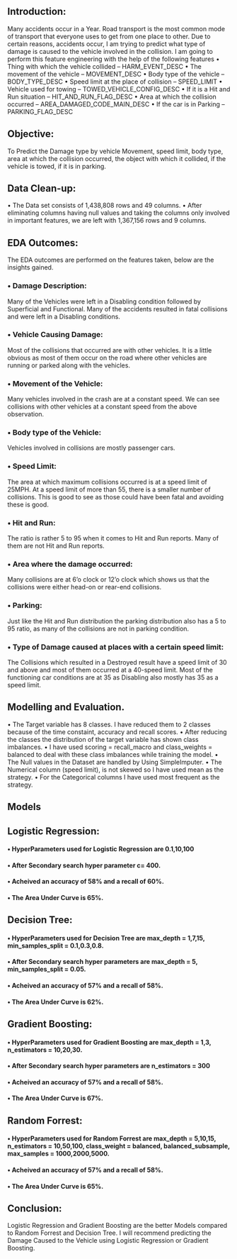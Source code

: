## Introduction:

Many accidents occur in a Year. Road transport is the most common mode of transport that everyone uses to get from one place to other. Due to certain reasons, accidents occur, I am trying to predict what type of damage is caused to the vehicle involved in the collision. I am going to perform this feature engineering with the help of the following features
•	Thing with which the vehicle collided – HARM_EVENT_DESC
•	The movement of the vehicle – MOVEMENT_DESC
•	Body type of the vehicle – BODY_TYPE_DESC
•	Speed limit at the place of collision – SPEED_LIMIT
•	Vehicle used for towing – TOWED_VEHICLE_CONFIG_DESC
•	If it is a Hit and Run situation – HIT_AND_RUN_FLAG_DESC
•	Area at which the collision occurred – AREA_DAMAGED_CODE_MAIN_DESC
•	If the car is in Parking – PARKING_FLAG_DESC
## Objective:

To Predict the Damage type by vehicle Movement, speed limit, body type, area at which the collision occurred, the object with which it collided, if the vehicle is towed, if it is in parking.

## Data Clean-up:

•	The Data set consists of 1,438,808 rows and 49 columns.
•	After eliminating columns having null values and taking the columns only involved in important features, we are left with 1,367,156 rows and 9 columns.

## EDA Outcomes: 

The EDA outcomes are performed on the features taken, below are the insights gained.
### •	Damage Description:
Many of the Vehicles were left in a Disabling condition followed by Superficial and Functional. Many of the accidents resulted in fatal collisions and were left in a Disabling conditions. 
### •	Vehicle Causing Damage:
Most of the collisions that occurred are with other vehicles. It is a little obvious as most of them occur on the road where other vehicles are running or parked along with the vehicles.
### •	Movement of the Vehicle:
Many vehicles involved in the crash are at a constant speed. We can see collisions with other vehicles at a constant speed from the above observation. 
### •	Body type of the Vehicle:
Vehicles involved in collisions are mostly passenger cars.
### •	Speed Limit:
The area at which maximum collisions occurred is at a speed limit of 25MPH. At a speed limit of more than 55, there is a smaller number of collisions. This is good to see as those could have been fatal and avoiding these is good.
### •	Hit and Run:
The ratio is rather 5 to 95 when it comes to Hit and Run reports. Many of them are not Hit and Run reports.
### •	Area where the damage occurred:
Many collisions are at 6’o clock or 12’o clock which shows us that the collisions were either head-on or rear-end collisions.
### •	Parking:
Just like the Hit and Run distribution the parking distribution also has a 5 to 95 ratio, as many of the collisions are not in parking condition.
### •	Type of Damage caused at places with a certain speed limit:
The Collisions which resulted in a Destroyed result have a speed limit of 30 and above and most of them occurred at a 40-speed limit. Most of the functioning car conditions are at 35 as Disabling also mostly has 35 as a speed limit.

## Modelling and Evaluation.

  •	The Target variable has 8 classes. I have reduced them to 2 classes because of the time constaint, accuracy and recall scores.
  • After reducing the classes the distribution of the target variable has shown class imbalances. 
  • I have used scoring = recall_macro and class_weights = balanced to deal with these class imbalances while training the model.
  • The Null values in the Dataset are handled by Using SimpleImputer.
  • The Numerical column (speed limit), is not skewed so I have used mean as the strategy.
  • For the Categorical columns I have used most frequent as the strategy.

## Models

## Logistic Regression:

 #### • HyperParameters used for Logistic Regression are 0.1,10,100
 #### • After Secondary search hyper parameter c= 400.
 #### • Acheived an accuracy of 58% and a recall of 60%.
 #### • The Area Under Curve is 65%.

## Decision Tree:

 #### • HyperParameters used for Decision Tree are max_depth = 1,7,15, min_samples_split = 0.1,0.3,0.8.
 #### • After Secondary search hyper parameters are max_depth = 5, min_samples_split = 0.05.
 #### • Acheived an accuracy of 57% and a recall of 58%.
 #### • The Area Under Curve is 62%.

## Gradient Boosting:

 #### • HyperParameters used for Gradient Boosting are max_depth = 1,3, n_estimators = 10,20,30.
 #### • After Secondary search hyper parameters are n_estimators = 300
 #### • Acheived an accuracy of 57% and a recall of 58%.
 #### • The Area Under Curve is 67%.

## Random Forrest:

 #### • HyperParameters used for Random Forrest are max_depth = 5,10,15, n_estimators = 10,50,100, class_weight = balanced, balanced_subsample, max_samples = 1000,2000,5000.
 #### • Acheived an accuracy of 57% and a recall of 58%.
 #### • The Area Under Curve is 65%.

## Conclusion:

Logistic Regression and Gradient Boosting are the better Models compared to Random Forrest and Decision Tree. I will recommend predicting the Damage Caused to the Vehicle using Logistic Regression or Gradient Boosting.
